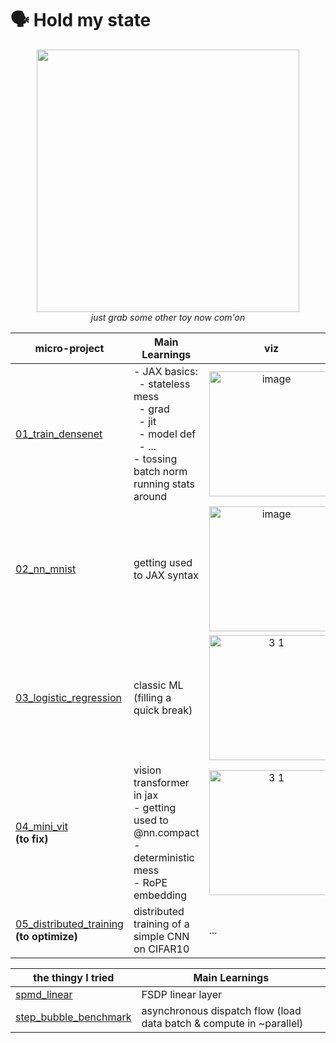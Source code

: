 # 🗣️ Hold my state

<p align="center">
  <img src="assets/woody.gif" width="420"><br>
  <em> just grab some other toy now com'on</em>
</p>


| micro-project | Main Learnings | viz |
|-------------|----------------|------------------------|
| [01_train_densenet](micro-projects/01_train_densenet) |  - JAX basics: <br> &nbsp;&nbsp;- stateless mess <br> &nbsp;&nbsp;- grad <br> &nbsp;&nbsp;- jit <br> &nbsp;&nbsp;- model def <br> &nbsp;&nbsp;- ... <br> - tossing batch norm running stats around  | <div align="center"><img height="200" alt="image" src="https://github.com/user-attachments/assets/b576623e-ae44-4b03-b1f4-849f937d9b87" /><div> |
| [02_nn_mnist](micro-projects/02_nn_mnist) | getting used to JAX syntax | <div align="center"><img height="200" alt="image" src="https://github.com/user-attachments/assets/c65be976-8f15-437d-86b8-74250464acb2" /> <div> |
| [03_logistic_regression](micro-projects/03_logistic_regression) | classic ML (filling a quick break) | <div align="center"><img height="200" height="1425" alt="3 1" src="https://github.com/user-attachments/assets/6b505af6-0fb0-4fc7-b235-c242168a4311" /> <div> |
| [04_mini_vit](micro-projects/04_mini_vit) <br> **(to fix)** | vision transformer in jax <br> - getting used to @nn.compact <br> - deterministic mess <br> - RoPE embedding | <div align="center"><img height="200" height="1425" alt="3 1" src="https://github.com/user-attachments/assets/c6508491-8b0c-4cfa-b1eb-3b8b263a26c0" /> <div> |
| [05_distributed_training](micro-projects/05_distributed_training) <br> **(to optimize)** | distributed training of a simple CNN on CIFAR10 | ... |




| the thingy I tried | Main Learnings |
|-------------|----------------|
| [spmd_linear](trying-things-out/spmd_linear.py) | FSDP linear layer |
| [step_bubble_benchmark](trying-things-out/step_bubble_benchmark.py) | asynchronous dispatch flow (load data batch & compute in ~parallel)|